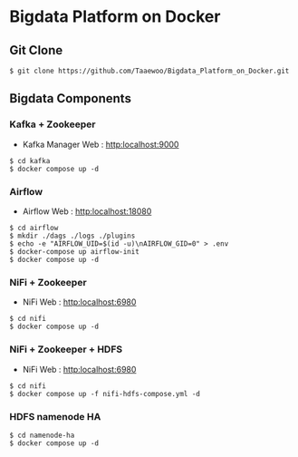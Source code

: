 # Bigdata Platform on Docker

## Git Clone
~~~
$ git clone https://github.com/Taaewoo/Bigdata_Platform_on_Docker.git
~~~

## Bigdata Components

### Kafka + Zookeeper
- Kafka Manager Web : [http:localhost:9000](http:localhost:9000)
~~~
$ cd kafka
$ docker compose up -d
~~~

### Airflow
- Airflow Web : [http:localhost:18080](http:localhost:18080)
~~~
$ cd airflow
$ mkdir ./dags ./logs ./plugins
$ echo -e "AIRFLOW_UID=$(id -u)\nAIRFLOW_GID=0" > .env
$ docker-compose up airflow-init
$ docker compose up -d
~~~


### NiFi + Zookeeper
- NiFi Web : [http:localhost:6980](http:localhost:6980)
~~~
$ cd nifi
$ docker compose up -d
~~~

### NiFi + Zookeeper + HDFS
- NiFi Web : [http:localhost:6980](http:localhost:6980)
~~~
$ cd nifi
$ docker compose up -f nifi-hdfs-compose.yml -d
~~~

### HDFS namenode HA
~~~
$ cd namenode-ha
$ docker compose up -d
~~~
